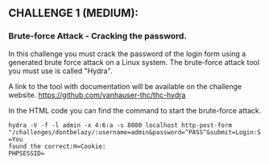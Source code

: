 <h2>CHALLENGE 1 (MEDIUM):</h2>
<h3>Brute-force Attack - Cracking the password.</h3>

In this challenge you must crack the password of the login form using a generated brute force attack on a Linux system. The brute-force attack tool you must use is called "Hydra".

A link to the tool with documentation will be available on the challenge website.
https://github.com/vanhauser-thc/thc-hydra

In the HTML code you can find the command to start the brute-force attack.

<code>hydra -V -f -l admin -x 4:6:a -s 8080 localhost http-post-form "/challenges/dontbelazy/:username=admin&password=^PASS^&submit=Login:S=You found the correct:H=Cookie: PHPSESSID=<?= $_COOKIE['PHPSESSID'] ?></code>
